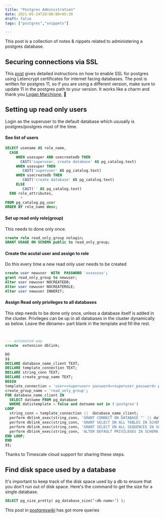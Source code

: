 ```yaml
---
title: "Postgres Administration"
date: 2021-05-24T20:00:00+05:30
draft: false
tags: ["postgres","snippets"]

---
```


This post is a collection of notes & nippets related to administering a postgres database.

## Securing connections via SSL

This [post](https://loganmarchione.com/2020/10/securing-postgres-connections-using-lets-encrypt-certificates/) gives detailed instructions on how to enable
SSL for postgres using Letencrypt certificates for internet facing databases. The post is written for postgres 11, so if you are using a different version, make sure 
to update 11 in the postgres path to your version. It works like a charm and thank you [ Logan Marchione,](https://loganmarchione.com/) 🙏


## Setting up read only users

Login as the superuser to the default database which ususally is postgres/postgres most of the time. 
#### See list of users
```sql
SELECT usename AS role_name,
  CASE
     WHEN usesuper AND usecreatedb THEN
	   CAST('superuser, create database' AS pg_catalog.text)
     WHEN usesuper THEN
	    CAST('superuser' AS pg_catalog.text)
     WHEN usecreatedb THEN
	    CAST('create database' AS pg_catalog.text)
     ELSE
	    CAST('' AS pg_catalog.text)
  END role_attributes,
       *
FROM pg_catalog.pg_user
ORDER BY role_name desc;
```

#### Set up read only role(group)
This needs to done only once.
```sql
create role read_only_group nologin;
GRANT USAGE ON SCHEMA public to read_only_group;
```

#### Create the acutal user and assign to role
Do this every time a new read only user needs to be created
```sql
create user newuser  WITH  PASSWORD 'xxxxxxxx';
grant read_only_group to newuser;
Alter user newuser NOCREATEDB;
Alter user newuser NOCREATEROLE;
Alter user newuser INHERIT;

```
#### Assign Read only privileges to all databases
This step needs to be done only once, unless a database itself is added in the cluster. Privileges can be up in all databases in the cluster dynamically 
as below. Leave the dbname= part blank in the template and fill the rest.

```sql


--- automated way
create  extension dblink;

DO
$$
DECLARE database_name_client TEXT;
DECLARE template_connection TEXT;
DECLARE string_conn TEXT;
DECLARE create_group_name TEXT;
BEGIN
template_connection = 'user=<superuser> password=<superuser_password> port=<port> host=<host> dbname=';
create_group_name = 'read_only_group';
FOR database_name_client IN
  SELECT datname FROM pg_database
  WHERE datistemplate = false and datname not in ('postgres')
LOOP
  string_conn = template_connection ||  database_name_client;
  perform dblink_exec(string_conn, 'GRANT CONNECT ON DATABASE "' || database_name_client || '" TO ' || create_group_name);
  perform dblink_exec(string_conn, 'GRANT SELECT ON ALL TABLES IN SCHEMA public TO ' || create_group_name);
  perform dblink_exec(string_conn, 'GRANT SELECT ON ALL SEQUENCES IN SCHEMA public TO ' || create_group_name);
  perform dblink_exec(string_conn, 'ALTER DEFAULT PRIVILEGES IN SCHEMA public GRANT SELECT ON TABLES TO ' || create_group_name);
END LOOP;
END
$$;
```
Thanks to Timescale cloud support for sharing these steps. 

## Find disk space used by a database
It's important to keep track of the disk space used by a db to ensure that you don't run out of disk space. Here's the command to get the size for a single database.

```sql
SELECT pg_size_pretty( pg_database_size(‘<db-name>’) );
```
This post in [postgreswiki](https://wiki.postgresql.org/wiki/Disk_Usage) has got more queries
